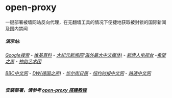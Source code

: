 # open-proxy
一键部署被墙网站反向代理，在无翻墙工具的情况下便捷地获取被封锁的国际新闻及国内禁闻

#####  演示站:
######  [Google搜索](http://207.148.26.51:8888/search?q=425事件) - [维基百科](http://207.148.26.51:8100/wiki/喬高-麥塔斯調查報告) - [大纪元新闻网(海外最大中文媒体)](http://207.148.26.51/gb/nsc413.htm) - [新唐人电视台](http://207.148.26.51:8000/xtr/gb/prog204.html) -[希望之声](http://207.148.26.51:8200) - [神韵艺术团](http://207.148.26.51:8000/xtr/gb/prog673.html)<br/> <br/> [BBC中文网](http://207.148.26.51:9100/zhongwen) - [DW(德国之声)](http://207.148.26.51:9200) - [华尔街日报](http://207.148.26.51:9300) - [纽约时报中文网](http://207.148.26.51:9400/) - [路透中文网](http://207.148.26.51:9500/) 

##### 安装部署，请参考 [open-proxy 搭建教程](https://github.com/gfw-breaker/open-proxy/wiki#open-proxy-%E6%90%AD%E5%BB%BA%E6%95%99%E7%A8%8B)
